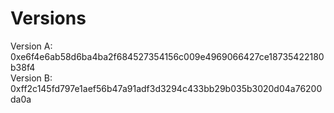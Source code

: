# Versions

Version A: 0xe6f4e6ab58d6ba4ba2f684527354156c009e4969066427ce18735422180b38f4 <br>
Version B: 0xff2c145fd797e1aef56b47a91adf3d3294c433bb29b035b3020d04a76200da0a <br>

